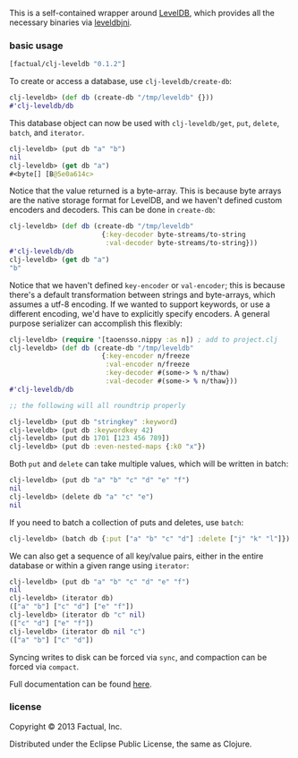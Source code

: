 This is a self-contained wrapper around [LevelDB](https://code.google.com/p/leveldb/), which provides all the necessary binaries via [leveldbjni](https://github.com/fusesource/leveldbjni).

### basic usage

```clj
[factual/clj-leveldb "0.1.2"]
```

To create or access a database, use `clj-leveldb/create-db`:

```clj
clj-leveldb> (def db (create-db "/tmp/leveldb" {}))
#'clj-leveldb/db
```

This database object can now be used with `clj-leveldb/get`, `put`, `delete`, `batch`, and `iterator`.

```clj
clj-leveldb> (put db "a" "b")
nil
clj-leveldb> (get db "a")
#<byte[] [B@5e0a614c>
```

Notice that the value returned is a byte-array.  This is because byte arrays are the native storage format for LevelDB, and we haven't defined custom encoders and decoders.  This can be done in `create-db`:

```clj
clj-leveldb> (def db (create-db "/tmp/leveldb" 
                       {:key-decoder byte-streams/to-string 
                        :val-decoder byte-streams/to-string}))
#'clj-leveldb/db
clj-leveldb> (get db "a")
"b"
```

Notice that we haven't defined `key-encoder` or `val-encoder`; this is because there's a default transformation between strings and byte-arrays, which assumes a utf-8 encoding.  If we wanted to support keywords, or use a different encoding, we'd have to explicitly specify encoders.  A general purpose serializer can accomplish this flexibly:

```clj
clj-leveldb> (require '[taoensso.nippy :as n]) ; add to project.clj
clj-leveldb> (def db (create-db "/tmp/leveldb"
                       {:key-encoder n/freeze
                        :val-encoder n/freeze
                        :key-decoder #(some-> % n/thaw)
                        :val-decoder #(some-> % n/thaw}))
#'clj-leveldb/db

;; the following will all roundtrip properly

clj-leveldb> (put db "stringkey" :keyword)
clj-leveldb> (put db :keywordkey 42)
clj-leveldb> (put db 1701 [123 456 789])
clj-leveldb> (put db :even-nested-maps {:k0 "x"})
```

Both `put` and `delete` can take multiple values, which will be written in batch:

```clj
clj-leveldb> (put db "a" "b" "c" "d" "e" "f")
nil
clj-leveldb> (delete db "a" "c" "e")
nil
```

If you need to batch a collection of puts and deletes, use `batch`:

```clj
clj-leveldb> (batch db {:put ["a" "b" "c" "d"] :delete ["j" "k" "l"]})
```

We can also get a sequence of all key/value pairs, either in the entire database or within a given range using `iterator`:

```clj
clj-leveldb> (put db "a" "b" "c" "d" "e" "f")
nil
clj-leveldb> (iterator db)
(["a" "b"] ["c" "d"] ["e" "f"])
clj-leveldb> (iterator db "c" nil)
(["c" "d"] ["e" "f"])
clj-leveldb> (iterator db nil "c")
(["a" "b"] ["c" "d"])
```

Syncing writes to disk can be forced via `sync`, and compaction can be forced via `compact`.

Full documentation can be found [here](http://factual.github.io/clj-leveldb/).

### license

Copyright © 2013 Factual, Inc.

Distributed under the Eclipse Public License, the same as Clojure.
